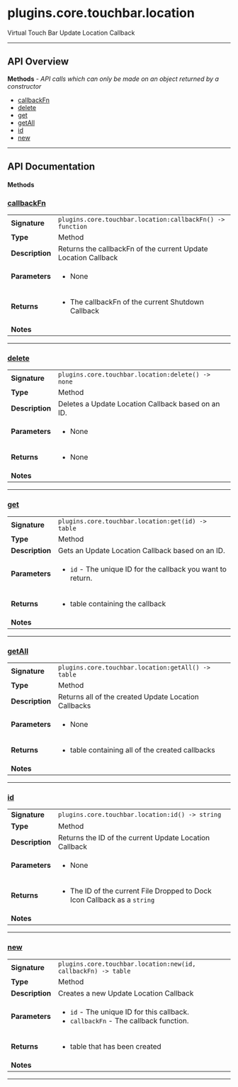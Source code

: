# plugins.core.touchbar.location

Virtual Touch Bar Update Location Callback

---

## API Overview
**Methods** - _API calls which can only be made on an object returned by a constructor_
 * [callbackFn](#callbackfn)
 * [delete](#delete)
 * [get](#get)
 * [getAll](#getall)
 * [id](#id)
 * [new](#new)


---

## API Documentation

#### Methods


### [callbackFn](#callbackfn)

|                                             |                                                                                     |
| --------------------------------------------|-------------------------------------------------------------------------------------|
| **Signature**                               | `plugins.core.touchbar.location:callbackFn() -> function`                                                                    |
| **Type**                                    | Method                                                                     |
| **Description**                             | Returns the callbackFn of the current Update Location Callback                                                                     |
| **Parameters**                              | <ul><li>None</li></ul> |
| **Returns**                                 | <ul><li>The callbackFn of the current Shutdown Callback</li></ul>          |
| **Notes**                                   | <ul></ul> |

---


### [delete](#delete)

|                                             |                                                                                     |
| --------------------------------------------|-------------------------------------------------------------------------------------|
| **Signature**                               | `plugins.core.touchbar.location:delete() -> none`                                                                    |
| **Type**                                    | Method                                                                     |
| **Description**                             | Deletes a Update Location Callback based on an ID.                                                                     |
| **Parameters**                              | <ul><li>None</li></ul> |
| **Returns**                                 | <ul><li>None</li></ul>          |
| **Notes**                                   | <ul></ul> |

---


### [get](#get)

|                                             |                                                                                     |
| --------------------------------------------|-------------------------------------------------------------------------------------|
| **Signature**                               | `plugins.core.touchbar.location:get(id) -> table`                                                                    |
| **Type**                                    | Method                                                                     |
| **Description**                             | Gets an Update Location Callback based on an ID.                                                                     |
| **Parameters**                              | <ul><li>`id`      - The unique ID for the callback you want to return.</li></ul> |
| **Returns**                                 | <ul><li>table containing the callback</li></ul>          |
| **Notes**                                   | <ul></ul> |

---


### [getAll](#getall)

|                                             |                                                                                     |
| --------------------------------------------|-------------------------------------------------------------------------------------|
| **Signature**                               | `plugins.core.touchbar.location:getAll() -> table`                                                                    |
| **Type**                                    | Method                                                                     |
| **Description**                             | Returns all of the created Update Location Callbacks                                                                     |
| **Parameters**                              | <ul><li>None</li></ul> |
| **Returns**                                 | <ul><li>table containing all of the created callbacks</li></ul>          |
| **Notes**                                   | <ul></ul> |

---


### [id](#id)

|                                             |                                                                                     |
| --------------------------------------------|-------------------------------------------------------------------------------------|
| **Signature**                               | `plugins.core.touchbar.location:id() -> string`                                                                    |
| **Type**                                    | Method                                                                     |
| **Description**                             | Returns the ID of the current Update Location Callback                                                                     |
| **Parameters**                              | <ul><li>None</li></ul> |
| **Returns**                                 | <ul><li>The ID of the current File Dropped to Dock Icon Callback as a `string`</li></ul>          |
| **Notes**                                   | <ul></ul> |

---


### [new](#new)

|                                             |                                                                                     |
| --------------------------------------------|-------------------------------------------------------------------------------------|
| **Signature**                               | `plugins.core.touchbar.location:new(id, callbackFn) -> table`                                                                    |
| **Type**                                    | Method                                                                     |
| **Description**                             | Creates a new Update Location Callback                                                                     |
| **Parameters**                              | <ul><li>`id` - The unique ID for this callback.</li><li>`callbackFn` - The callback function.</li></ul> |
| **Returns**                                 | <ul><li>table that has been created</li></ul>          |
| **Notes**                                   | <ul></ul> |

---

